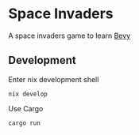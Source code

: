 # Space Invaders

A space invaders game to learn [Bevy](https://bevy.org/)

## Development

Enter nix development shell

```
nix develop
```

Use Cargo

```
cargo run
```
